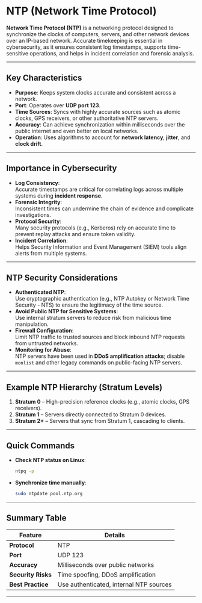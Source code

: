 # NTP (Network Time Protocol)

**Network Time Protocol (NTP)** is a networking protocol designed to synchronize the clocks of computers, servers, and other network devices over an IP-based network. Accurate timekeeping is essential in cybersecurity, as it ensures consistent log timestamps, supports time-sensitive operations, and helps in incident correlation and forensic analysis.

---

## Key Characteristics
- **Purpose**: Keeps system clocks accurate and consistent across a network.
- **Port**: Operates over **UDP port 123**.
- **Time Sources**: Syncs with highly accurate sources such as atomic clocks, GPS receivers, or other authoritative NTP servers.
- **Accuracy**: Can achieve synchronization within milliseconds over the public internet and even better on local networks.
- **Operation**: Uses algorithms to account for **network latency**, **jitter**, and **clock drift**.

---

## Importance in Cybersecurity
- **Log Consistency**:  
  Accurate timestamps are critical for correlating logs across multiple systems during **incident response**.
- **Forensic Integrity**:  
  Inconsistent times can undermine the chain of evidence and complicate investigations.
- **Protocol Security**:  
  Many security protocols (e.g., Kerberos) rely on accurate time to prevent replay attacks and ensure token validity.
- **Incident Correlation**:  
  Helps Security Information and Event Management (SIEM) tools align alerts from multiple systems.

---

## NTP Security Considerations
- **Authenticated NTP**:  
  Use cryptographic authentication (e.g., NTP Autokey or Network Time Security - NTS) to ensure the legitimacy of the time source.
- **Avoid Public NTP for Sensitive Systems**:  
  Use internal stratum servers to reduce risk from malicious time manipulation.
- **Firewall Configuration**:  
  Limit NTP traffic to trusted sources and block inbound NTP requests from untrusted networks.
- **Monitoring for Abuse**:  
  NTP servers have been used in **DDoS amplification attacks**; disable `monlist` and other legacy commands on public-facing NTP servers.

---

## Example NTP Hierarchy (Stratum Levels)
1. **Stratum 0** – High-precision reference clocks (e.g., atomic clocks, GPS receivers).
2. **Stratum 1** – Servers directly connected to Stratum 0 devices.
3. **Stratum 2+** – Servers that sync from Stratum 1, cascading to clients.

---

## Quick Commands
- **Check NTP status on Linux**:  
  ```bash
  ntpq -p
  ```
- **Synchronize time manually**:  
  ```bash
  sudo ntpdate pool.ntp.org
  ```

---

## Summary Table

| Feature              | Details                                |
|----------------------|----------------------------------------|
| **Protocol**         | NTP                                    |
| **Port**             | UDP 123                                |
| **Accuracy**         | Milliseconds over public networks      |
| **Security Risks**   | Time spoofing, DDoS amplification      |
| **Best Practice**    | Use authenticated, internal NTP sources |

---


